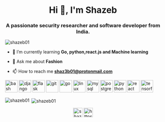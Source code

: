<h1 align="center">Hi 👋, I'm Shazeb</h1>
<h3 align="center">A passionate security researcher and software developer from India.</h3>

<p align="left"> <img src="https://komarev.com/ghpvc/?username=shazeb01" alt="shazeb01" /> </p>

- 🌱 I’m currently learning **Go, python,react.js and Machine learning**

- 💬 Ask me about **Fashion**

- 📫 How to reach me **shaz3b01@protonmail.com**

<p align="left"><img src="https://www.vectorlogo.zone/logos/gnu_bash/gnu_bash-icon.svg" alt="bash" width="40" height="40"/> <img src="https://devicons.github.io/devicon/devicon.git/icons/django/django-original.svg" alt="django" width="40" height="40"/> <img src="https://www.vectorlogo.zone/logos/pocoo_flask/pocoo_flask-icon.svg" alt="flask" width="40" height="40"/> <img src="https://www.vectorlogo.zone/logos/git-scm/git-scm-icon.svg" alt="git" width="40" height="40"/> <img src="https://devicons.github.io/devicon/devicon.git/icons/go/go-original.svg" alt="go" width="40" height="40"/> <img src="https://devicons.github.io/devicon/devicon.git/icons/linux/linux-original.svg" alt="linux" width="40" height="40"/> <img src="https://devicons.github.io/devicon/devicon.git/icons/mysql/mysql-original-wordmark.svg" alt="mysql" width="40" height="40"/> <img src="https://devicons.github.io/devicon/devicon.git/icons/postgresql/postgresql-original-wordmark.svg" alt="postgresql" width="40" height="40"/> <img src="https://devicons.github.io/devicon/devicon.git/icons/python/python-original.svg" alt="python" width="40" height="40"/> <img src="https://devicons.github.io/devicon/devicon.git/icons/react/react-original-wordmark.svg" alt="react" width="40" height="40"/> <img src="https://www.vectorlogo.zone/logos/tensorflow/tensorflow-icon.svg" alt="tensorflow" width="40" height="40"/></p><p><img align="left" src="https://github-readme-stats.vercel.app/api/top-langs/?username=shazeb01&layout=compact&hide=html" alt="shazeb01" /></p>

<p>&nbsp;<img align="center" src="https://github-readme-stats.vercel.app/api?username=shazeb01&show_icons=true" alt="shazeb01" /></p>

<p align="center">
<a href="https://twitter.com/shaz3b01" target="blank"><img align="center" src="https://cdn.jsdelivr.net/npm/simple-icons@3.0.1/icons/twitter.svg" alt="shaz3b01" height="30" width="30" /></a>
<a href="https://linkedin.com/in/https://www.linkedin.com/in/sshussaini/" target="blank"><img align="center" src="https://cdn.jsdelivr.net/npm/simple-icons@3.0.1/icons/linkedin.svg" alt="https://www.linkedin.com/in/sshussaini/" height="30" width="30" /></a>
</p>
